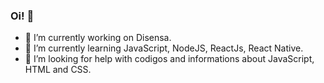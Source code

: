 ### Oi! 👋

- 🔭 I’m currently working on Disensa.
- 🌱 I’m currently learning JavaScript, NodeJS, ReactJs, React Native. 
- 🤔 I’m looking for help with codigos and informations about JavaScript, HTML and CSS.



